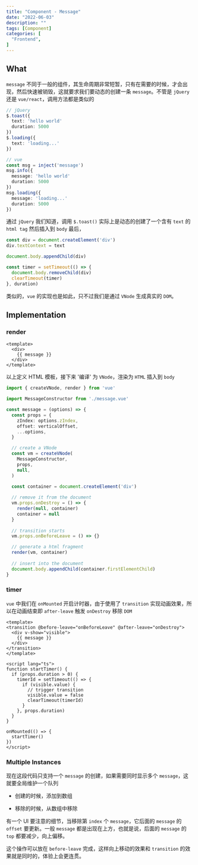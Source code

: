 ```yaml
---
title: "Component - Message"
date: "2022-06-03"
description: ""
tags: [Component]
categories: [
  "Frontend",
]
---
```


## What

`message` 不同于一般的组件，其生命周期非常短暂，只有在需要的时候，才会出现，然后快速被销毁，这就要求我们要动态的创建一条 `message`。不管是 `jQuery` 还是 `vue/react`，调用方法都是类似的

```ts
// jQuery
$.toast({
  text: 'hello world'
  duration: 5000
})
$.loading({
  text: 'loading...'
})

// vue
const msg = inject('message')
msg.info({
  message: 'hello world'
  duration: 5000
})
msg.loading({
  message: 'loading...'
  duration: 5000
})
```

通过 `jQuery` 我们知道，调用 `$.toast()` 实际上是动态的创建了一个含有 `text` 的 `html tag` 然后插入到 `body` 最后，


```ts
const div = document.createElement('div')
div.textContext = text

document.body.appendChild(div)

const timer = setTimeout(() => {
  document.body.removeChild(div)
  clearTimeout(timer)
}, duration)
```

类似的，`vue` 的实现也是如此，只不过我们是通过 `VNode` 生成真实的 `DOM`。


## Implementation

### render

```vue
<template>
  <div>
    {{ message }}
  </div>
</template>
```

以上定义 HTML 模板，接下来 '编译' 为 `VNode`，渲染为 `HTML` 插入到 `body`

```ts
import { createVNode, render } from 'vue'

import MessageConstructor from './message.vue'

const message = (options) => {
  const props = {
    zIndex: options.zIndex,
    offset: verticalOffset,
    ...options,
  }

  // create a VNode
  const vm = createVNode(
    MessageConstructor,
    props,
    null,
  )

  const container = document.createElement('div')
  
  // remove it from the document
  vm.props.onDestroy = () => {
    render(null, container)
    container = null
  }
  
  // transition starts
  vm.props.onBeforeLeave = () => {}

  // generate a html fragment
  render(vm, container)
  
  // insert into the document
  document.body.appendChild(container.firstElementChild)
}
```


### timer

`vue` 中我们在 `onMounted` 开启计时器，由于使用了 `transition` 实现动画效果，所以在动画结束即 `after-leave` 触发 `onDestroy` 移除 `DOM`


```vue
<template>
<transition @before-leave="onBeforeLeave" @after-leave="onDestroy">
  <div v-show="visible">
    {{ message }}
  </div>
</transition>
</template>

<script lang="ts">
function startTimer() {
  if (props.duration > 0) {
    timerId = setTimeout(() => {
      if (visible.value) {
        // trigger transition
        visible.value = false
        clearTimeout(timerId)
      }
    }, props.duration)
  }
}

onMounted(() => {
  startTimer()
})
</script>
```

### Multiple Instances

现在这段代码只支持一个 `message` 的创建，如果需要同时显示多个 `message`，这就要全局维护一个队列

- 创建的时候，添加到数组

- 移除的时候，从数组中移除

有一个 UI 要注意的细节，当移除第 `index` 个 `message`，它后面的 `message` 的 `offset` 要更新。一般 `message` 都是出现在上方，也就是说，后面的 `message` 的 `top` 都要减少，向上偏移。

这个操作可以放在 `before-leave` 完成，这样向上移动的效果和 `transition` 的效果就是同时的，体验上会更连贯。